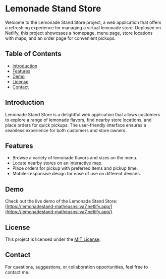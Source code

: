 # Lemonade Stand Store

Welcome to the Lemonade Stand Store project, a web application that offers a refreshing experience for managing a virtual lemonade store. Deployed on Netlify, this project showcases a homepage, menu page, store locations with maps, and an order page for convenient pickups.

## Table of Contents

- [Introduction](#introduction)
- [Features](#features)
- [Demo](#demo)
- [License](#license)
- [Contact](#contact)

## Introduction

Lemonade Stand Store is a delightful web application that allows customers to explore a range of lemonade flavors, find nearby store locations, and place orders for quick pickups. The user-friendly interface ensures a seamless experience for both customers and store owners.

## Features

- Browse a variety of lemonade flavors and sizes on the menu.
- Locate nearby stores on an interactive map.
- Place orders for pickup with preferred items and pickup time.
- Mobile-responsive design for ease of use on different devices.

## Demo

Check out the live demo of the Lemonade Stand Store: [https://lemonadestand-matheusnsilva7.netlify.app/](https://lemonadestand-matheusnsilva7.netlify.app/)

## License

This project is licensed under the [MIT License](LICENSE).

## Contact

For questions, suggestions, or collaboration opportunities, feel free to contact me.
